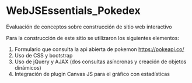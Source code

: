 # WebJSEssentials_Pokedex
Evaluación de conceptos sobre construcción de sitio web interactivo

Para la construcción de este sitio se utilizaron los siguientes elementos:
1. Formulario que consulta la api abierta de pokemon https://pokeapi.co/
2. Uso de CSS y bootstrap
3. Uso de jQuery y AJAX (dos consultas asíncronas y creación de objetos dinámicos)
4. Integración de plugin Canvas JS para el gráfico con estadísticas
